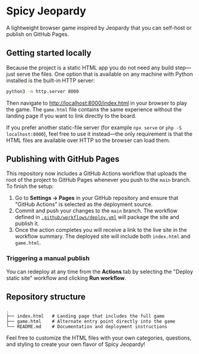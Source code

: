 # Spicy Jeopardy

A lightweight browser game inspired by Jeopardy that you can self-host or publish on GitHub Pages.

## Getting started locally

Because the project is a static HTML app you do not need any build step—just serve the files. One option that is available on any machine with Python installed is the built-in HTTP server:

```bash
python3 -m http.server 8000
```

Then navigate to [http://localhost:8000/index.html](http://localhost:8000/index.html) in your browser to play the game. The `game.html` file contains the same experience without the landing page if you want to link directly to the board.

If you prefer another static-file server (for example `npx serve` or `php -S localhost:8000`), feel free to use it instead—the only requirement is that the HTML files are available over HTTP so the browser can load them.

## Publishing with GitHub Pages

This repository now includes a GitHub Actions workflow that uploads the root of the project to GitHub Pages whenever you push to the `main` branch. To finish the setup:

1. Go to **Settings → Pages** in your GitHub repository and ensure that "GitHub Actions" is selected as the deployment source.
2. Commit and push your changes to the `main` branch. The workflow defined in [`.github/workflows/deploy.yml`](.github/workflows/deploy.yml) will package the site and publish it.
3. Once the action completes you will receive a link to the live site in the workflow summary. The deployed site will include both `index.html` and `game.html`.

### Triggering a manual publish

You can redeploy at any time from the **Actions** tab by selecting the "Deploy static site" workflow and clicking **Run workflow**.

## Repository structure

```
.
├── index.html   # Landing page that includes the full game
├── game.html    # Alternate entry point directly into the game
└── README.md    # Documentation and deployment instructions
```

Feel free to customize the HTML files with your own categories, questions, and styling to create your own flavor of Spicy Jeopardy!
